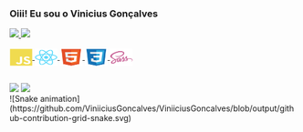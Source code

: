 ### Oiii! Eu sou o Vinicius Gonçalves

<div>
  <a href="https://github.com/ViniiciusGoncalves ">
  <img height="180em" src="https://github-readme-stats.vercel.app/api?username=ViniiciusGoncalves&show_icons=true&theme=tokyonight&include_all_commits=true&count_private=true"/>
  <img height="180em" src="https://github-readme-stats.vercel.app/api/top-langs/?username=ViniiciusGoncalves&layout=compact&langs_count=7&theme=tokyonight"/>
</div>
<div style="display: inline_block"><br>
  <img align="center" alt="Vinicius-Js" height="30" width="40" src="https://raw.githubusercontent.com/devicons/devicon/master/icons/javascript/javascript-plain.svg">
  <img align="center" alt="Vinicius-React" height="30" width="40" src="https://raw.githubusercontent.com/devicons/devicon/master/icons/react/react-original.svg">
  <img align="center" alt="Vinicius-HTML" height="30" width="40" src="https://raw.githubusercontent.com/devicons/devicon/master/icons/html5/html5-original.svg">
  <img align="center" alt="Vinicius-CSS" height="30" width="40" src="https://raw.githubusercontent.com/devicons/devicon/master/icons/css3/css3-original.svg">
  <img align="center" alt="Vinicius-Sass" height="30" width="40" src="https://raw.githubusercontent.com/devicons/devicon/master/icons/sass/sass-original.svg">
</div>
	  
  ##
 <div>
   <a href="https://www.youtube.com/channel/UCAdA2L9VK1VU-EnvWnzb3bg" target="_blank"><img src="https://img.shields.io/badge/YouTube-FF0000?style=for-the-badge&logo=youtube&logoColor=white" target="_blank"></a>
   <a href="https://www.linkedin.com/in/vinicius-gon%C3%A7alves-b84152144/" target="_blank"><img src="https://img.shields.io/badge/-LinkedIn-%230077B5?style=for-the-badge&logo=linkedin&logoColor=white" target="_blank"></a> 
</div>
	![Snake animation](https://github.com/ViniiciusGoncalves/ViniiciusGoncalves/blob/output/github-contribution-grid-snake.svg)
	

